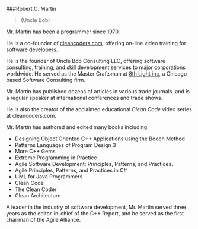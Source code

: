 ###Robert C. Martin 
>(Uncle Bob) 

Mr. Martin has been a programmer since 1970.

He is a co-founder of [cleancoders.com](http://cleancoders.com), 
offering on-line video training for software developers. 

He is the founder of Uncle Bob Consulting LLC, offering software consulting, 
training, and skill development services to major corporations worldwide.
He served as the Master Craftsman at [8th Light inc](http://8thlight.com), a Chicago based Software Consulting firm.

Mr. Martin has published dozens of articles in various trade journals, 
and is a regular speaker at international conferences and trade shows. 
 
He is also the creator of the acclaimed educational _Clean Code_ video series at 
cleancoders.com.

Mr. Martin has authored and edited many books including:
* Designing Object Oriented C++ Applications using the Booch Method
* Patterns Languages of Program Design 3
* More C++ Gems
* Extreme Programming in Practice
* Agile Software Development: Principles, Patterns, and Practices.
* Agile Principles, Patterns, and Practices in C#
* UML for Java Programmers
* Clean Code
* The Clean Coder
* Clean Architecture

A leader in the industry of software development, Mr. Martin served 
three years as the editor-in-chief of the C++ Report, and he served 
as the first chairman of the Agile Alliance.

